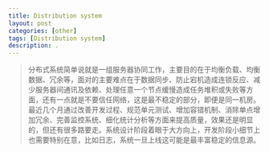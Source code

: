 ```yaml
---
title: Distribution system
layout: post
categories: [other]
tags: [Distribution system]
description: .
---
```


> 分布式系统简单说就是一组服务器协同工作，主要目的在于均衡负载、均衡数据、冗余等，面对的主要难点在于数据同步、防止宕机造成连锁反应、减少服务器间通讯及依赖、处理任意一个节点缓慢造成任务堆积或失败等方面，还有一点就是不要信任网络，这是最不稳定的部分，即便是同一机房。最近几个月通过改善开发过程、规范单元测试、增加容错机制、消除单点增加冗余、完善监控系统、细化统计分析等方面来提高质量，效果还是明显的，但还有很多路要走。系统设计阶段着眼于大方向上，开发阶段小细节上也需要特别在意，比如日志，系统一旦上线这可能是最丰富稳定的信息源。